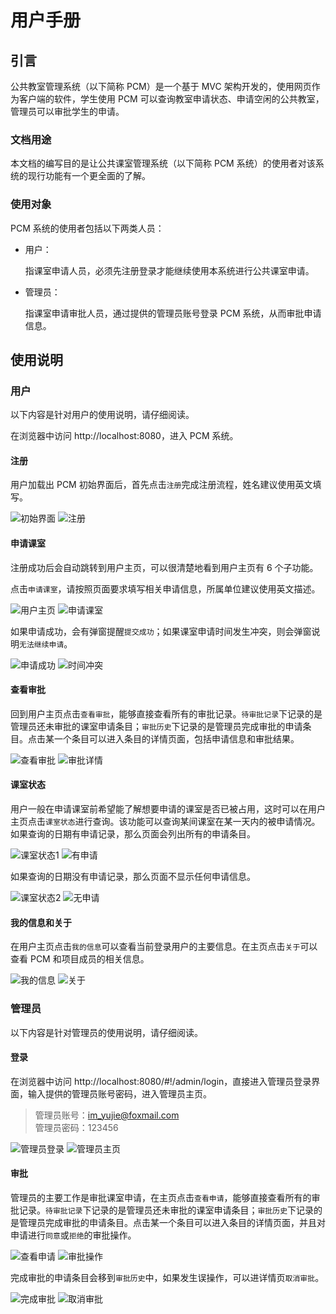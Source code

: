 # 用户手册

## 引言
公共教室管理系统（以下简称 PCM）是一个基于 MVC 架构开发的，使用网页作为客户端的软件，学生使用 PCM 可以查询教室申请状态、申请空闲的公共教室，管理员可以审批学生的申请。
### 文档用途
本文档的编写目的是让公共课室管理系统（以下简称 PCM 系统）的使用者对该系统的现行功能有一个更全面的了解。
### 使用对象
PCM 系统的使用者包括以下两类人员：

- 用户：

    指课室申请人员，必须先注册登录才能继续使用本系统进行公共课室申请。

- 管理员：
    
    指课室申请审批人员，通过提供的管理员账号登录 PCM 系统，从而审批申请信息。

## 使用说明
### 用户
以下内容是针对用户的使用说明，请仔细阅读。

在浏览器中访问 http://localhost:8080，进入 PCM 系统。
#### 注册
用户加载出 PCM 初始界面后，首先点击`注册`完成注册流程，姓名建议使用英文填写。

![初始界面][1] ![注册][2]


#### 申请课室
注册成功后会自动跳转到用户主页，可以很清楚地看到用户主页有 6 个子功能。

点击`申请课室`，请按照页面要求填写相关申请信息，所属单位建议使用英文描述。

![用户主页][3] ![申请课室][4]

如果申请成功，会有弹窗提醒`提交成功`；如果课室申请时间发生冲突，则会弹窗说明`无法继续申请`。

![申请成功][5] ![时间冲突][6]

#### 查看审批
回到用户主页点击`查看审批`，能够直接查看所有的审批记录。`待审批记录`下记录的是管理员还未审批的课室申请条目；`审批历史`下记录的是管理员完成审批的申请条目。点击某一个条目可以进入条目的详情页面，包括申请信息和审批结果。

![查看审批][7] ![审批详情][8]

#### 课室状态
用户一般在申请课室前希望能了解想要申请的课室是否已被占用，这时可以在用户主页点击`课室状态`进行查询。该功能可以查询某间课室在某一天内的被申请情况。
如果查询的日期有申请记录，那么页面会列出所有的申请条目。

![课室状态1][9] ![有申请][10]

如果查询的日期没有申请记录，那么页面不显示任何申请信息。

![课室状态2][11] ![无申请][12]

#### 我的信息和关于
在用户主页点击`我的信息`可以查看当前登录用户的主要信息。在主页点击`关于`可以查看 PCM 和项目成员的相关信息。

![我的信息][13] ![关于][14]

### 管理员
以下内容是针对管理员的使用说明，请仔细阅读。
#### 登录
在浏览器中访问 http://localhost:8080/#!/admin/login，直接进入管理员登录界面，输入提供的管理员账号密码，进入管理员主页。

>管理员账号：im_yujie@foxmail.com<br>管理员密码：123456

![管理员登录][15] ![管理员主页][16]

#### 审批
管理员的主要工作是审批课室申请，在主页点击`查看申请`，能够直接查看所有的审批记录。`待审批记录`下记录的是管理员还未审批的课室申请条目；`审批历史`下记录的是管理员完成审批的申请条目。点击某一个条目可以进入条目的详情页面，并且对申请进行`同意`或`拒绝`的审批操作。

![查看申请][17] ![审批操作][18]

完成审批的申请条目会移到`审批历史`中，如果发生误操作，可以进详情页`取消审批`。

![完成审批][20] ![取消审批][19]


[1]: DocumentPics/user-01.jpg
[2]: DocumentPics/user-02.jpg
[3]: DocumentPics/user-03.jpg
[4]: DocumentPics/user-04-0.jpg
[5]: DocumentPics/user-04-1.jpg
[6]: DocumentPics/user-04-2.jpg
[7]: DocumentPics/user-05-0.jpg
[8]: DocumentPics/user-05-1.jpg
[9]: DocumentPics/user-06-0.jpg
[10]: DocumentPics/user-06-1.jpg
[11]: DocumentPics/user-06-2.jpg
[12]: DocumentPics/user-06-3.jpg
[13]: DocumentPics/user-07.jpg
[14]: DocumentPics/user-08.jpg
[15]: DocumentPics/admin-01.jpg
[16]: DocumentPics/admin-02.jpg
[17]: DocumentPics/admin-03-0.jpg
[18]: DocumentPics/admin-03-1.jpg
[19]: DocumentPics/admin-03-2.jpg
[20]: DocumentPics/admin-03-3.jpg
